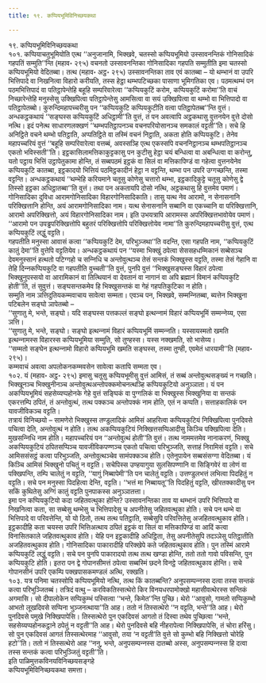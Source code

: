 ```yaml
---
title: १९. कप्पियभूमिविनिच्छयकथा

---
```

१९. कप्पियभूमिविनिच्छयकथा  
१०१. कप्पियाचतुभूमियोति एत्थ ‘‘अनुजानामि, भिक्खवे, चतस्सो कप्पियभूमियो उस्सावनन्तिकं गोनिसादिकं गहपतिं सम्मुति’’न्ति (महाव॰ २९५) वचनतो उस्सावनन्तिका गोनिसादिका गहपति सम्मुतीति इमा चतस्सो कप्पियभूमियो वेदितब्बा। तत्थ (महाव॰ अट्ठ॰ २९५) उस्सावनन्तिका ताव एवं कातब्बा – यो थम्भानं वा उपरि भित्तिपादे वा निखनित्वा विहारो करीयति, तस्स हेट्ठा थम्भपटिच्छका पासाणा भूमिगतिका एव। पठमत्थम्भं पन पठमभित्तिपादं वा पतिट्ठापेन्तेहि बहूहि सम्परिवारेत्वा ‘‘कप्पियकुटिं करोम, कप्पियकुटिं करोमा’’ति वाचं निच्छारेन्तेहि मनुस्सेसु उक्खिपित्वा पतिट्ठापेन्तेसु आमसित्वा वा सयं उक्खिपित्वा वा थम्भो वा भित्तिपादो वा पतिट्ठापेतब्बो। कुरुन्दिमहापच्‍चरीसु पन ‘‘कप्पियकुटि कप्पियकुटीति वत्वा पतिट्ठापेतब्ब’’न्ति वुत्तं। अन्धकट्ठकथायं ‘‘सङ्घस्स कप्पियकुटिं अधिट्ठामी’’ति वुत्तं, तं पन अवत्वापि अट्ठकथासु वुत्तनयेन वुत्ते दोसो नत्थि। इदं पनेत्थ साधारणलक्खणं ‘‘थम्भपतिट्ठापनञ्‍च वचनपरियोसानञ्‍च समकालं वट्टती’’ति। सचे हि अनिट्ठिते वचने थम्भो पतिट्ठाति, अप्पतिट्ठिते वा तस्मिं वचनं निट्ठाति, अकता होति कप्पियकुटि। तेनेव महापच्‍चरियं वुत्तं ‘‘बहूहि सम्परिवारेत्वा वत्तब्बं, अवस्सञ्हि एत्थ एकस्सपि वचननिट्ठानञ्‍च थम्भपतिट्ठानञ्‍च एकतो भविस्सती’’ति। इट्ठकासिलामत्तिकाकुट्टकासु पन कुटीसु हेट्ठा चयं बन्धित्वा वा अबन्धित्वा वा करोन्तु, यतो पट्ठाय भित्तिं उट्ठापेतुकामा होन्ति, तं सब्बपठमं इट्ठकं वा सिलं वा मत्तिकापिण्डं वा गहेत्वा वुत्तनयेनेव कप्पियकुटि कातब्बा, इट्ठकादयो भित्तियं पठमिट्ठकादीनं हेट्ठा न वट्टन्ति, थम्भा पन उपरि उग्गच्छन्ति, तस्मा वट्टन्ति। अन्धकट्ठकथायं ‘‘थम्भेहि करियमाने चतूसु कोणेसु चत्तारो थम्भा, इट्ठकादिकुट्टे चतूसु कोणेसु द्वे तिस्सो इट्ठका अधिट्ठातब्बा’’ति वुत्तं। तथा पन अकतायपि दोसो नत्थि, अट्ठकथासु हि वुत्तमेव पमाणं।  
गोनिसादिका दुविधा आरामगोनिसादिका विहारगोनिसादिकाति। तासु यत्थ नेव आरामो, न सेनासनानि परिक्खित्तानि होन्ति, अयं आरामगोनिसादिका नाम। यत्थ सेनासनानि सब्बानि वा एकच्‍चानि वा परिक्खित्तानि, आरामो अपरिक्खित्तो, अयं विहारगोनिसादिका नाम। इति उभयत्रापि आरामस्स अपरिक्खित्तभावोयेव पमाणं। ‘‘आरामो पन उपड्ढपरिक्खित्तोपि बहुतरं परिक्खित्तोपि परिक्खित्तोयेव नामा’’ति कुरुन्दिमहापच्‍चरीसु वुत्तं, एत्थ कप्पियकुटिं लद्धुं वट्टति।  
गहपतीति मनुस्सा आवासं कत्वा ‘‘कप्पियकुटिं देम, परिभुञ्‍जथा’’ति वदन्ति, एसा गहपति नाम, ‘‘कप्पियकुटिं कातुं देमा’’ति वुत्तेपि वट्टतियेव। अन्धकट्ठकथायं पन ‘‘यस्मा भिक्खुं ठपेत्वा सेससहधम्मिकानं सब्बेसञ्‍च देवमनुस्सानं हत्थतो पटिग्गहो च सन्‍निधि च अन्तोवुत्थञ्‍च तेसं सन्तकं भिक्खुस्स वट्टति, तस्मा तेसं गेहानि वा तेहि दिन्‍नकप्पियकुटि वा गहपतीति वुच्‍चती’’ति वुत्तं, पुनपि वुत्तं ‘‘भिक्खुसङ्घस्स विहारं ठपेत्वा भिक्खुनुपस्सयो वा आरामिकानं वा तित्थियानं वा देवतानं वा नागानं वा अपि ब्रह्मानं विमानं कप्पियकुटि होती’’ति, तं सुवुत्तं। सङ्घसन्तकमेव हि भिक्खुसन्तकं वा गेहं गहपतिकुटिका न होति।  
सम्मुति नाम ञत्तिदुतियकम्मवाचाय सावेत्वा सम्मता। एवञ्‍च पन, भिक्खवे, सम्मन्‍नितब्बा, ब्यत्तेन भिक्खुना पटिबलेन सङ्घो ञापेतब्बो –  
‘‘सुणातु मे, भन्ते, सङ्घो। यदि सङ्घस्स पत्तकल्‍लं सङ्घो इत्थन्‍नामं विहारं कप्पियभूमिं सम्मन्‍नेय्य, एसा ञत्ति।  
‘‘सुणातु मे, भन्ते, सङ्घो। सङ्घो इत्थन्‍नामं विहारं कप्पियभूमिं सम्मन्‍नति। यस्सायस्मतो खमति इत्थन्‍नामस्स विहारस्स कप्पियभूमिया सम्मुति, सो तुण्हस्स। यस्स नक्खमति, सो भासेय्य।  
‘‘सम्मतो सङ्घेन इत्थन्‍नामो विहारो कप्पियभूमि खमति सङ्घस्स, तस्मा तुण्ही, एवमेतं धारयामी’’ति (महाव॰ २९५)।  
कम्मवाचं अवत्वा अपलोकनकम्मवसेन सावेत्वा कतापि सम्मता एव।  
१०२. यं (महाव॰ अट्ठ॰ २९५) इमासु चतूसु कप्पियभूमीसु वुत्तं आमिसं, तं सब्बं अन्तोवुत्थसङ्ख्यं न गच्छति। भिक्खूनञ्‍च भिक्खुनीनञ्‍च अन्तोवुत्थअन्तोपक्‍कमोचनत्थञ्हि कप्पियकुटियो अनुञ्‍ञाता। यं पन अकप्पियभूमियं सहसेय्यप्पहोनके गेहे वुत्तं सङ्घिकं वा पुग्गलिकं वा भिक्खुस्स भिक्खुनिया वा सन्तकं एकरत्तम्पि ठपितं, तं अन्तोवुत्थं, तत्थ पक्‍कञ्‍च अन्तोपक्‍कं नाम होति, एतं न कप्पति। सत्ताहकालिकं पन यावजीविकञ्‍च वट्टति।  
तत्रायं विनिच्छयो – सामणेरो भिक्खुस्स तण्डुलादिकं आमिसं आहरित्वा कप्पियकुटियं निक्खिपित्वा पुनदिवसे पचित्वा देति, अन्तोवुत्थं न होति। तत्थ अकप्पियकुटियं निक्खित्तसप्पिआदीसु किञ्‍चि पक्खिपित्वा देति। मुखसन्‍निधि नाम होति। महापच्‍चरियं पन ‘‘अन्तोवुत्थं होती’’ति वुत्तं। तत्थ नाममत्तमेव नानाकरणं, भिक्खु अकप्पियकुटियं ठपितसप्पिञ्‍च यावजीविकपण्णञ्‍च एकतो पचित्वा परिभुञ्‍जति, सत्ताहं निरामिसं वट्टति। सचे आमिससंसट्ठं कत्वा परिभुञ्‍जति, अन्तोवुत्थञ्‍चेव सामंपक्‍कञ्‍च होति। एतेनुपायेन सब्बसंसग्गा वेदितब्बा। यं किञ्‍चि आमिसं भिक्खुनो पचितुं न वट्टति। सचेपिस्स उण्हयागुया सुलसिपण्णानि वा सिङ्गिवेरं वा लोणं वा पक्खिपन्ति, तम्पि चालेतुं न वट्टति, ‘‘यागुं निब्बापेमी’’ति पन चालेतुं वट्टति। उत्तण्डुलभत्तं लभित्वा पिदहितुं न वट्टति। सचे पन मनुस्सा पिदहित्वा देन्ति, वट्टति। ‘‘भत्तं मा निब्बायतू’’ति पिदहितुं वट्टति, खीरतक्‍कादीसु पन सकिं कुथितेसु अग्गिं कातुं वट्टति पुनपाकस्स अनुञ्‍ञातत्ता।  
इमा पन कप्पियकुटियो कदा जहितवत्थुका होन्ति? उस्सावनन्तिका ताव या थम्भानं उपरि भित्तिपादे वा निखनित्वा कता, सा सब्बेसु थम्भेसु च भित्तिपादेसु च अपनीतेसु जहितवत्थुका होति। सचे पन थम्भे वा भित्तिपादे वा परिवत्तेन्ति, यो यो ठितो, तत्थ तत्थ पतिट्ठाति, सब्बेसुपि परिवत्तितेसु अजहितवत्थुकाव होति। इट्ठकादीहि कता चयस्स उपरि भित्तिअत्थाय ठपितं इट्ठकं वा सिलं वा मत्तिकापिण्डं वा आदिं कत्वा विनासितकाले जहितवत्थुकाव होति। येहि पन इट्ठकादीहि अधिट्ठिता, तेसु अपनीतेसुपि तदञ्‍ञेसु पतिट्ठातीति अजहितवत्थुकाव होति। गोनिसादिका पाकारादीहि परिक्खेपे कते जहितवत्थुकाव होति। पुन तस्मिं आरामे कप्पियकुटिं लद्धुं वट्टति। सचे पन पुनपि पाकारादयो तत्थ तत्थ खण्डा होन्ति, ततो ततो गावो पविसन्ति, पुन कप्पियकुटि होति। इतरा पन द्वे गोपानसीमत्तं ठपेत्वा सब्बस्मिं छदने विनट्ठे जहितवत्थुकाव होन्ति। सचे गोपानसीनं उपरि एकम्पि पक्खपासकमण्डलं अत्थि, रक्खति।  
१०३. यत्र पनिमा चतस्सोपि कप्पियभूमियो नत्थि, तत्थ किं कातब्बन्ति? अनुपसम्पन्‍नस्स दत्वा तस्स सन्तकं कत्वा परिभुञ्‍जितब्बं। तत्रिदं वत्थु – करविकतिस्सत्थेरो किर विनयधरपामोक्खो महासीवत्थेरस्स सन्तिकं अगमासि। सो दीपालोकेन सप्पिकुम्भं पस्सित्वा ‘‘भन्ते, किमेत’’न्ति पुच्छि। थेरो ‘‘आवुसो, गामतो सप्पिकुम्भो आभतो लूखदिवसे सप्पिना भुञ्‍जनत्थाया’’ति आह। ततो नं तिस्सत्थेरो ‘‘न वट्टति, भन्ते’’ति आह। थेरो पुनदिवसे पमुखे निक्खिपापेसि। तिस्सत्थेरो पुन एकदिवसं आगतो तं दिस्वा तथेव पुच्छित्वा ‘‘भन्ते, सहसेय्यप्पहोनकट्ठाने ठपेतुं न वट्टती’’ति आह। थेरो पुनदिवसे बहि नीहरापेत्वा निक्खिपापेसि, तं चोरा हरिंसु। सो पुन एकदिवसं आगतं तिस्सत्थेरमाह ‘‘आवुसो, तया ‘न वट्टती’ति वुत्ते सो कुम्भो बहि निक्खित्तो चोरेहि हटो’’ति। ततो नं तिस्सत्थेरो आह ‘‘ननु, भन्ते, अनुपसम्पन्‍नस्स दातब्बो अस्स, अनुपसम्पन्‍नस्स हि दत्वा तस्स सन्तकं कत्वा परिभुञ्‍जितुं वट्टती’’ति।  
इति पाळिमुत्तकविनयविनिच्छयसङ्गहे  
कप्पियभूमिविनिच्छयकथा समत्ता।  